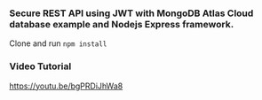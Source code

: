 
### Secure REST API using JWT with MongoDB Atlas Cloud database example and Nodejs Express framework.

Clone and run `npm install`


### Video Tutorial
https://youtu.be/bgPRDiJhWa8

